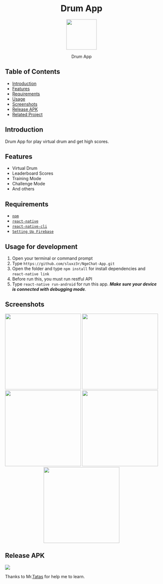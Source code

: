 <h1 align='center'>Drum App</h1>

<p align='center'>
   <a href='https://github.com/sluxz3r/React-Native-DrumApp.git'>
  <img width=100 src='https://cdn4.iconfinder.com/data/icons/musical-instruments-22/50/1-512.png' />
  </a>
</p>
<p align='center'>Drum App</p>

## Table of Contents

- [Introduction](#introduction)
- [Features](#features)
- [Requirements](#requirements)
- [Usage](#usage-for-development)
- [Screenshots](#screenshots)
- [Release APK](#release-apk)
- [Related Project](#related-project-backend)

## Introduction
Drum App for play virtual drum and get high scores.

## Features
* Virtual Drum
* Leaderboard Scores
* Training Mode
* Challenge Mode
* And others

## Requirements
* [`npm`](https://www.npmjs.com/get-npm)
* [`react-native`](https://facebook.github.io/react-native/docs/getting-started)
* [`react-native-cli`](https://facebook.github.io/react-native/docs/getting-started)
* [`Setting Up Firebase`](https://firebase.google.com/)

## Usage for development
1. Open your terminal or command prompt
2. Type `https://github.com/sluxz3r/NgeChat-App.git`
3. Open the folder and type `npm install` for install dependencies and `react-native link`
4. Before run this, you must run restful API 
5. Type `react-native run-android` for run this app. ***Make sure your device is connected with debugging mode***.

## Screenshots
<div align="center">
    <img width="250" src="https://res.cloudinary.com/dbhwvh1mf/image/upload/v1565887838/wa/WhatsApp_Image_2019-08-15_at_23.42.33_tfrpyc.jpg">    
    <img width="250" src="https://res.cloudinary.com/dbhwvh1mf/image/upload/v1565887838/wa/WhatsApp_Image_2019-08-15_at_23.42.33_1_cgnj8g.jpg">
    <img width="250" src="https://res.cloudinary.com/dbhwvh1mf/image/upload/v1565887838/wa/WhatsApp_Image_2019-08-15_at_23.42.32_ttipqt.jpg">
    <img width="250" src="https://res.cloudinary.com/dbhwvh1mf/image/upload/v1565887838/wa/WhatsApp_Image_2019-08-15_at_23.42.32_1_ticc04.jpg">
    <img width="250" src="https://res.cloudinary.com/dbhwvh1mf/image/upload/v1565887838/wa/WhatsApp_Image_2019-08-15_at_23.42.32_2_rectym.jpg">
</div>

## Release APK
<a href="https://www.mediafire.com/file/5mpangfuip5kc7s/ngechaattt-arieazhari.apk/file">
  <img src="https://img.shields.io/badge/Download%20on%20the-mediafire-blue.svg?style=popout&logo="/>
</a>


Thanks to Mr.[Tatas](https://github.com/tatasfachrul) for help me to learn.
